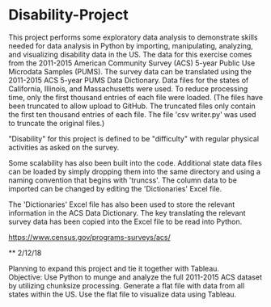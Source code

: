 # Disability-Project

This project performs some exploratory data analysis to demonstrate skills needed for data analysis in Python by importing, manipulating, analyzing, and visualizing disability data in the US.  The data for this exercise comes from the 2011-2015 American Community Survey (ACS) 5-year Public Use Microdata Samples (PUMS).  The survey data can be translated using the 2011-2015 ACS 5-year PUMS Data Dictionary.  Data files for the states of California, Illinois, and Massachusetts were used.  To reduce processing time, only the first thousand entries of each file were loaded.  (The files have been truncated to allow upload to GitHub.  The truncated files only contain the first ten thousand entries of each file.  The file 'csv writer.py' was used to truncate the original files.)

"Disability" for this project is defined to be "difficulty" with regular physical activities as asked on the survey.

Some scalability has also been built into the code.  Additional state data files can be loaded by simply dropping them into the same directory and using a naming convention that begins with 'truncss'.  The column data to be imported can be changed by editing the 'Dictionaries' Excel file.  

The 'Dictionaries' Excel file has also been used to store the relevant information in the ACS Data Dictionary.  The key translating the relevant survey data has been copied into the Excel file to be read into Python. 

https://www.census.gov/programs-surveys/acs/

** 2/12/18

Planning to expand this project and tie it together with Tableau.  
Objective: Use Python to munge and analyze the full 2011-2015 ACS dataset by utilizing chunksize processing.  Generate a flat file with data from all states within the US.  Use the flat file to visualize data using Tableau.
